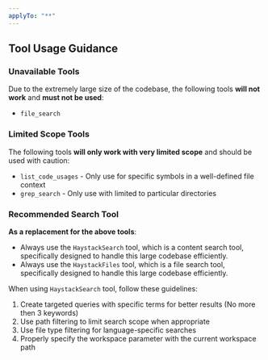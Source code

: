 ```yaml
---
applyTo: "**"
---
```


## Tool Usage Guidance

### Unavailable Tools
Due to the extremely large size of the codebase, the following tools
**will not work** and **must not be used**:
 - `file_search`

### Limited Scope Tools
The following tools **will only work with very limited scope** and should be
used with caution:
 - `list_code_usages` - Only use for specific symbols in a well-defined file
   context
 - `grep_search` - Only use with limited to particular directories

### Recommended Search Tool
**As a replacement for the above tools**:
 - Always use the `HaystackSearch` tool, which is a content search tool,
   specifically designed to handle this large codebase efficiently.
 - Always use the `HaystackFiles` tool, which is a file search tool,
   specifically designed to handle this large codebase efficiently.

When using `HaystackSearch` tool, follow these guidelines:
1. Create targeted queries with specific terms for better results
   (No more then 3 keywords)
2. Use path filtering to limit search scope when appropriate
3. Use file type filtering for language-specific searches
4. Properly specify the workspace parameter with the current workspace path